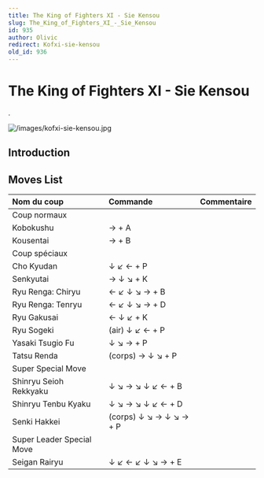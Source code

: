 ```yaml
---
title: The King of Fighters XI - Sie Kensou
slug: The_King_of_Fighters_XI_-_Sie_Kensou
id: 935
author: Olivic
redirect: Kofxi-sie-kensou
old_id: 936
---
```


# The King of Fighters XI - Sie Kensou

.

![](/images/kofxi-sie-kensou.jpg "/images/kofxi-sie-kensou.jpg")

## Introduction

## Moves List

| Nom du coup               | Commande                | Commentaire |
|:--------------------------|:------------------------|:------------|
| Coup normaux              |                         |             |
| Kobokushu                 | → + A                   |             |
| Kousentai                 | → + B                   |             |
| Coup spéciaux             |                         |             |
| Cho Kyudan                | ↓ ↙ ← + P               |             |
| Senkyutai                 | → ↓ ↘ + K               |             |
| Ryu Renga: Chiryu         | ← ↙ ↓ ↘ → + B           |             |
| Ryu Renga: Tenryu         | ← ↙ ↓ ↘ → + D           |             |
| Ryu Gakusai               | ← ↓ ↙ + K               |             |
| Ryu Sogeki                | (air) ↓ ↙ ← + P         |             |
| Yasaki Tsugio Fu          | ↓ ↘ → + P               |             |
| Tatsu Renda               | (corps) → ↓ ↘ + P       |             |
| Super Special Move        |                         |             |
| Shinryu Seioh Rekkyaku    | ↓ ↘ → ↘ ↓ ↙ ← + B       |             |
| Shinryu Tenbu Kyaku       | ↓ ↘ → ↘ ↓ ↙ ← + D       |             |
| Senki Hakkei              | (corps) ↓ ↘ → ↓ ↘ → + P |             |
| Super Leader Special Move |                         |             |
| Seigan Rairyu             | ↓ ↙ ← ↙ ↓ ↘ → + E       |             |
